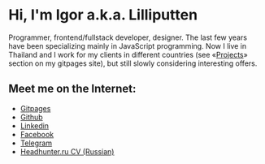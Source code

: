 # Hi, I'm Igor a.k.a. Lilliputten

Programmer, frontend/fullstack developer, designer.
The last few years have been specializing mainly in JavaScript programming.
Now I live in Thailand and I work for my clients in different countries (see «[Projects](https://lilliputten.github.io/#/Projects)» section on my gitpages site), but still slowly considering interesting offers.

## Meet me on the Internet:

- [Gitpages](https://lilliputten.github.io/#/About)
- [Github](https://github.com/lilliputten)
- [Linkedin](https://linkedin.com/in/lilliputten)
- [Facebook](https://facebook.com/igor.lilliputten)
- [Telegram](https://t.me/lilliputten)
- [Headhunter.ru CV (Russian)](https://hh.ru/resume/d311fd1dff025511070039ed1f3946696f6451)

<!--

@changed 2020.10.18, 21:55

Banner Image code (sample size: 1581x515):
```
<img src="https://raw.githubusercontent.com/lilliputten/lilliputten/master/gh-header-image-cropped.png" alt="banner that says Lilliputten - frontend/fulstack developer">
```

**lilliputten/lilliputten** is a ✨ _special_ ✨ repository because its `README.md` (this file) appears on your GitHub profile.

Here are some ideas to get you started:

- 🔭 I’m currently working on ...
- 🌱 I’m currently learning ...
- 👯 I’m looking to collaborate on ...
- 🤔 I’m looking for help with ...
- 💬 Ask me about ...
- 📫 How to reach me: ...
- 😄 Pronouns: ...
- ⚡ Fun fact: ...

-->
